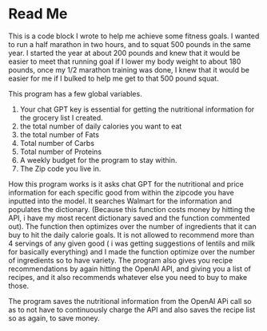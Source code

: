 # Read Me

This is a code block I wrote to help me achieve some fitness goals. I wanted to run a half marathon in two hours, and to squat 500 pounds in the same year. I started the year at about 200 pounds and knew that it would be easier to meet that running goal if I lower my body weight to about 180 pounds, once my 1/2 marathon training was done, I knew that it would be easier for me if I bulked to help me get to that 500 pound squat.

This program has a few global variables.
1. Your chat GPT key is essential for getting the nutritional information for the grocery list I created.
2. the total number of daily calories you want to eat
3. the total number of Fats
4. Total number of Carbs
5. Total number of Proteins
6. A weekly budget for the program to stay within.
7. The Zip code you live in.

   
How this program works is it asks chat GPT for the nutritional and price information for each specific good from within the zipcode you have inputted into the model. It searches Walmart for the information and populates the dictionary. (Because this function costs money by hitting the API, i have my most recent dictionary saved and the function commented out). The function then optimizes over the number of ingredients that it can buy to hit the daily calorie goals. It is not allowed to recommend more than 4 servings of any given good ( i was getting suggestions of lentils and milk for basically everything) and I made the function optimize over the number of ingredients so to have variety.
The program also gives you recipe recommendations by again hitting the OpenAI API, and giving you a list of recipes, and it also recommends whatever else you need to buy to make those.

The program saves the nutritional information from the OpenAI APi call so as to not have to continuously charge the API and also saves the recipe list so as again, to save money.
